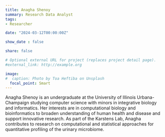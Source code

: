 ```yaml
---
title: Anagha Shenoy
summary: Research Data Analyst
tags:
- Researcher

date: "2024-03-12T00:00:00Z"

show_date : false

share: false

# Optional external URL for project (replaces project detail page).
#external_link: http://example.org

image:
#  caption: Photo by Toa Heftiba on Unsplash
  focal_point: Smart
---
```


Anagha Shenoy is an undergraduate at the University of Illinois Urbana-Champaign studying computer science with minors in integrative biology and informatics. Her interests are in computational biology and bioinformatics to broaden understanding of human health and disease and support innovative research. As part of the Karstens Lab, Anagha contributes to research on computational and statistical approaches for quantitative profiling of the urinary microbiome.
